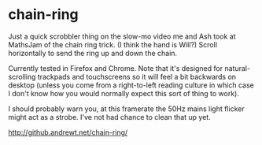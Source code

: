 # chain-ring

Just a quick scrobbler thing on the slow-mo video me and Ash took at MathsJam of the chain ring trick. (I think the hand is Will?) Scroll horizontally to send the ring up and down the chain.

Currently tested in Firefox and Chrome. Note that it's designed for natural-scrolling trackpads and touchscreens so it will feel a bit backwards on desktop (unless you come from a right-to-left reading culture in which case I don't know how you would normally expect this sort of thing to work).

I should probably warn you, at this framerate the 50Hz mains light flicker might act as a strobe. I've not had chance to clean that up yet.

http://github.andrewt.net/chain-ring/
